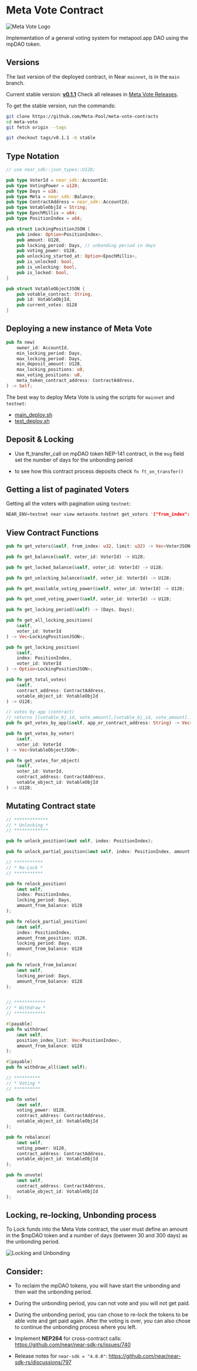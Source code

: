 # Meta Vote Contract

![Meta Vote Logo](media/logo.png)

Implementation of a general voting system for metapool.app DAO using the mpDAO token.

## Versions

The last version of the deployed contract, in Near `mainnet`, is in the `main` branch.

Current stable version: [**v0.1.1**](https://github.com/Meta-Pool/meta-vote-contracts/releases/tag/v0.1.1)
Check all releases in [Meta Vote Releases](https://github.com/Meta-Pool/meta-vote-contracts/releases).

To get the stable version, run the commands:

```sh
git clone https://github.com/Meta-Pool/meta-vote-contracts
cd meta-vote
git fetch origin --tags

git checkout tags/v0.1.1 -b stable
```

## Type Notation

```rs
// use near_sdk::json_types::U128;

pub type VoterId = near_sdk::AccountId;
pub type VotingPower = u128;
pub type Days = u16;
pub type Meta = near_sdk::Balance;
pub type ContractAddress = near_sdk::AccountId;
pub type VotableObjId = String;
pub type EpochMillis = u64;
pub type PositionIndex = u64;

pub struct LockingPositionJSON {
    pub index: Option<PositionIndex>,
    pub amount: U128,
    pub locking_period: Days, // unbonding period in days
    pub voting_power: U128,
    pub unlocking_started_at: Option<EpochMillis>,
    pub is_unlocked: bool,
    pub is_unlocking: bool,
    pub is_locked: bool,
}

pub struct VotableObjectJSON {
    pub votable_contract: String,
    pub id: VotableObjId,
    pub current_votes: U128
}
```

## Deploying a new instance of Meta Vote

```rs
pub fn new(
    owner_id: AccountId,
    min_locking_period: Days,
    max_locking_period: Days,
    min_deposit_amount: U128,
    max_locking_positions: u8,
    max_voting_positions: u8,
    meta_token_contract_address: ContractAddress,
) -> Self;
```

The best way to deploy Meta Vote is using the scripts for `mainnet` and `testnet`:

- [main_deploy.sh](contract/scripts/main_deploy.sh)
- [test_deploy.sh](contract/scripts/test_deploy.sh)


## Deposit & Locking

* Use ft_transfer_call on mpDAO token NEP-141 contract, in the `msg` field set the number of days for the unbonding period

* to see how this contract process deposits check `fn ft_on_transfer()`

## Getting a list of paginated Voters

Getting all the voters with pagination using `testnet`:

```rs
NEAR_ENV=testnet near view metavote.testnet get_voters '{"from_index": 0, "limit": 100}'
```

## View Contract Functions

```rs
pub fn get_voters(&self, from_index: u32, limit: u32) -> Vec<VoterJSON>;

pub fn get_balance(&self, voter_id: VoterId) -> U128;

pub fn get_locked_balance(&self, voter_id: VoterId) -> U128;

pub fn get_unlocking_balance(&self, voter_id: VoterId) -> U128;

pub fn get_available_voting_power(&self, voter_id: VoterId) -> U128;

pub fn get_used_voting_power(&self, voter_id: VoterId) -> U128;

pub fn get_locking_period(&self) -> (Days, Days);

pub fn get_all_locking_positions(
    &self,
    voter_id: VoterId
) -> Vec<LockingPositionJSON>;

pub fn get_locking_position(
    &self,
    index: PositionIndex,
    voter_id: VoterId
) -> Option<LockingPositionJSON>;

pub fn get_total_votes(
    &self,
    contract_address: ContractAddress,
    votable_object_id: VotableObjId
) -> U128;

// votes by app (contract)
// returns [[votable_bj_id, vote_amount],[votable_bj_id, vote_amount]...]
pub fn get_votes_by_app(&self, app_or_contract_address: String) -> Vec<(String, U128String)>;

pub fn get_votes_by_voter(
    &self,
    voter_id: VoterId
) -> Vec<VotableObjectJSON>;

pub fn get_votes_for_object(
    &self,
    voter_id: VoterId,
    contract_address: ContractAddress,
    votable_object_id: VotableObjId
) -> U128;
```

## Mutating Contract state

```rs
// *************
// * Unlocking *
// *************

pub fn unlock_position(&mut self, index: PositionIndex);

pub fn unlock_partial_position(&mut self, index: PositionIndex, amount: U128);

// ***********
// * Re-Lock *
// ***********

pub fn relock_position(
    &mut self,
    index: PositionIndex,
    locking_period: Days,
    amount_from_balance: U128
);

pub fn relock_partial_position(
    &mut self,
    index: PositionIndex,
    amount_from_position: U128,
    locking_period: Days,
    amount_from_balance: U128
);

pub fn relock_from_balance(
    &mut self,
    locking_period: Days,
    amount_from_balance: U128
);


// ************
// * Withdraw *
// ************

#[payable]
pub fn withdraw(
    &mut self,
    position_index_list: Vec<PositionIndex>,
    amount_from_balance: U128
);

#[payable]
pub fn withdraw_all(&mut self);

// **********
// * Voting *
// **********

pub fn vote(
    &mut self,
    voting_power: U128,
    contract_address: ContractAddress,
    votable_object_id: VotableObjId
);

pub fn rebalance(
    &mut self,
    voting_power: U128,
    contract_address: ContractAddress,
    votable_object_id: VotableObjId
);

pub fn unvote(
    &mut self,
    contract_address: ContractAddress,
    votable_object_id: VotableObjId
);
```

## Locking, re-locking, Unbonding process

To Lock funds into the Meta Vote contract, the user must define an amount in the $mpDAO token and a number of days (between 30 and 300 days) as the unbonding period.

![Locking and Unbonding](media/process.png)

## Consider:

- To reclaim the mpDAO tokens, you will have start the unbonding and then wait the unbonding period.

- During the unbonding period, you can not vote and you will not get paid. 

- During the unbonding period, you can chose to re-lock the tokens to be able vote and get paid again. After the voting is over, you can also chose to continue the unbonding process where you left.

- Implement **NEP264** for cross-contract calls: https://github.com/near/near-sdk-rs/issues/740
- Release notes for `near-sdk = "4.0.0"`: https://github.com/near/near-sdk-rs/discussions/797
